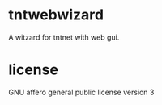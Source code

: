 
# tntwebwizard

A witzard for tntnet with web gui.

# license

GNU affero general public license version 3
